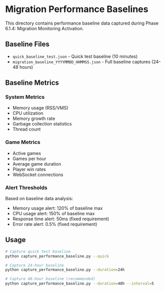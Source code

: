 # Migration Performance Baselines

This directory contains performance baseline data captured during Phase 6.1.4: Migration Monitoring Activation.

## Baseline Files

- `quick_baseline_test.json` - Quick test baseline (10 minutes)
- `migration_baseline_YYYYMMDD_HHMMSS.json` - Full baseline captures (24-48 hours)

## Baseline Metrics

### System Metrics
- Memory usage (RSS/VMS)
- CPU utilization
- Memory growth rate
- Garbage collection statistics
- Thread count

### Game Metrics
- Active games
- Games per hour
- Average game duration
- Player win rates
- WebSocket connections

### Alert Thresholds
Based on baseline data analysis:
- Memory usage alert: 120% of baseline max
- CPU usage alert: 150% of baseline max
- Response time alert: 50ms (fixed requirement)
- Error rate alert: 0.5% (fixed requirement)

## Usage

```bash
# Capture quick test baseline
python capture_performance_baseline.py --quick

# Capture 24-hour baseline
python capture_performance_baseline.py --duration=24h

# Capture 48-hour baseline (recommended)
python capture_performance_baseline.py --duration=48h --interval=5
```